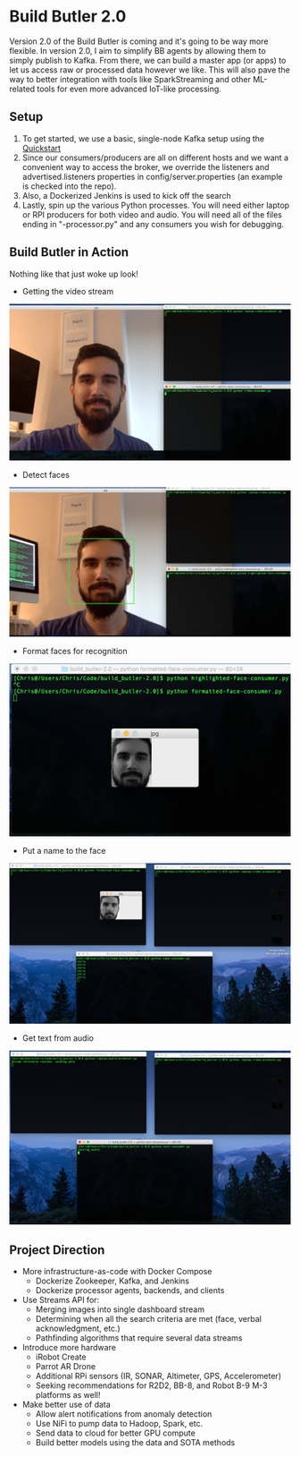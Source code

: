 # Build Butler 2.0
Version 2.0 of the Build Butler is coming and it's going to be way more flexible. In version 2.0, I aim to simplify BB agents by allowing them to simply publish to Kafka. From there, we can build a master app (or apps) to let us access raw or processed data however we like. This will also pave the way to better integration with tools like SparkStreaming and other ML-related tools for even more advanced IoT-like processing.

## Setup
1. To get started, we use a basic, single-node Kafka setup using the [Quickstart](https://kafka.apache.org/quickstart)
2. Since our consumers/producers are all on different hosts and we want a convenient way to access the broker, we override the listeners and advertised.listeners properties in config/server.properties (an example is checked into the repo).
3. Also, a Dockerized Jenkins is used to kick off the search
4. Lastly, spin up the various Python processes. You will need either laptop or RPI producers for both video and audio. You will need all of the files ending in "-processor.py" and any consumers you wish for debugging.

## Build Butler in Action

Nothing like that just woke up look!

* Getting the video stream
<img src="https://raw.githubusercontent.com/Shumakriss/build_butler-2.0/master/docs/images/video_consumer.png?raw=true">

* Detect faces
<img src="https://github.com/Shumakriss/build_butler-2.0/blob/master/docs/images/face-highlighting.png?raw=true">

* Format faces for recognition
<img src="https://github.com/Shumakriss/build_butler-2.0/blob/master/docs/images/face-formatting.png?raw=true">

* Put a name to the face
<img src="https://github.com/Shumakriss/build_butler-2.0/blob/master/docs/images/face-naming.png?raw=true">

* Get text from audio
<img src="https://github.com/Shumakriss/build_butler-2.0/blob/master/docs/images/speech-recognizing.png?raw=true">


## Project Direction
* More infrastructure-as-code with Docker Compose
	* Dockerize Zookeeper, Kafka, and Jenkins
	* Dockerize processor agents, backends, and clients
* Use Streams API for:
	* Merging images into single dashboard stream
	* Determining when all the search criteria are met (face, verbal acknowledgment, etc.)
	* Pathfinding algorithms that require several data streams
* Introduce more hardware
	* iRobot Create
	* Parrot AR Drone
	* Additional RPi sensors (IR, SONAR, Altimeter, GPS, Accelerometer)
	* Seeking recommendations for R2D2, BB-8, and Robot B-9 M-3 platforms as well!
* Make better use of data
	* Allow alert notifications from anomaly detection
	* Use NiFi to pump data to Hadoop, Spark, etc.
	* Send data to cloud for better GPU compute
	* Build better models using the data and SOTA methods